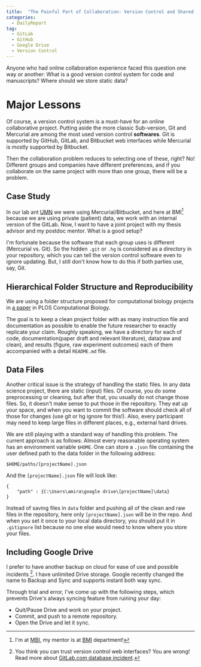 ```yaml
---
title:  "The Painful Part of Collaboration: Version Control and Shared Storage Spaces"
categories: 
  - DailyReport 
tag: 
  - GitLab
  - GitHub
  - Google Drive
  - Version Control  
---
```

Anyone who had online collaboration experience faced this question one way or another: What is a good version control system for code and manuscripts? Where should we store static data?

# Major Lessons
Of course, a version control system is a must-have for an online collaborative project. Putting aside the more classic Sub-version, Git and Mercurial are among the most used version control __softwares__. Git is supported by GitHub, GitLab, and Bitbucket web interfaces while Mercurial is mostly supported by Bitbucket. 

Then the collaboration problem reduces to selecting one of these, right? No! 
Different groups and companies have different preferences, and if you collaborate on the same project with more than one group, there will be a problem. 

## Case Study
In our lab ant [UMN](http://cs.umn.edu/) we were using Mercurial/Bitbucket, and here at BMI[^1] because we are using private (patient) data, we work with an internal version of the GitLab.
Now, I want to have a joint project with my thesis advisor and my postdoc mentor. What is a good setup? 

I'm fortunate because the software that each group uses is different (Mercurial vs. Git). So the hidden `.git` or `.hg` is considered as a directory in your repository, which you can tell the version control software even to ignore updating. But, I still don't know how to do this if both parties use, say, Git. 

## Hierarchical Folder Structure and Reproducibility
We are using a folder structure proposed for computational biology projects in [a paper](http://journals.plos.org/ploscompbiol/article?id=10.1371/journal.pcbi.1000424) in PLOS Computational Biology. 

The goal is to keep a clean project folder with as many instruction file and documentation as possible to enable the future researcher to exactly replicate your claim. Roughly speaking, we have a directory for each of code, documentation(paper draft and relevant literature), data(raw and clean), and results (figure, raw experiment outcomes) each of them accompanied with a detail `README.md` file. 

## Data Files
Another critical issue is the strategy of handling the static files. In any data science project, there are static (input) files. Of course, you do some preprocessing or cleaning, but after that, you usually do not change those files. So, it doesn't make sense to put those in the repository. They eat up your space, and when you want to commit the software should check all of those for changes (use git or hg ignore for this!). Also, every participant may need to keep large files in different places, e.g., external hard drives. 

We are still playing with a standard way of handling this problem. The current approach is as follows:
Almost every reasonable operating system has an environment variable `$HOME`. 
One can store a `.json` file containing the user defined path to the data folder in the following address: 
```
$HOME/paths/[projectName].json
``` 
And the `[projectName].json` file will look like:
```
{
    "path" : {C:\Users\amira\google drive\[projectName]\data}
}
``` 
Instead of saving files in `data` folder and pushing all of the clean and raw files in the repository, here only `[projectName].json` will be in the repo. And when you set it once to your local data directory, you should put it in `.gitignore` list because no one else would need to know where you store your files. 

## Including Google Drive
I prefer to have another backup on cloud for ease of use and possible incidents [^2].
I have unlimited Drive storage. Google recently changed the name to Backup and Sync and supports instant both way sync. 

Through trial and error, I've come up with the following steps, which prevents Drive's always syncing feature from ruining your day: 

- Quit/Pause Drive and work on your project. 
- Commit, and push to a remote repository. 
- Open the Drive and let it sync. 

[^1]: I'm at [MBI](https://mbi.osu.edu/), my mentor is at [BMI](http://bmi.osu.edu/) department!  
[^2]: You think you can trust version control web interfaces? You are wrong! Read more about [GitLab.com database incident](https://about.gitlab.com/2017/02/01/gitlab-dot-com-database-incident/).